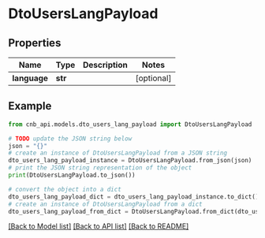 # DtoUsersLangPayload


## Properties

Name | Type | Description | Notes
------------ | ------------- | ------------- | -------------
**language** | **str** |  | [optional] 

## Example

```python
from cnb_api.models.dto_users_lang_payload import DtoUsersLangPayload

# TODO update the JSON string below
json = "{}"
# create an instance of DtoUsersLangPayload from a JSON string
dto_users_lang_payload_instance = DtoUsersLangPayload.from_json(json)
# print the JSON string representation of the object
print(DtoUsersLangPayload.to_json())

# convert the object into a dict
dto_users_lang_payload_dict = dto_users_lang_payload_instance.to_dict()
# create an instance of DtoUsersLangPayload from a dict
dto_users_lang_payload_from_dict = DtoUsersLangPayload.from_dict(dto_users_lang_payload_dict)
```
[[Back to Model list]](../README.md#documentation-for-models) [[Back to API list]](../README.md#documentation-for-api-endpoints) [[Back to README]](../README.md)


